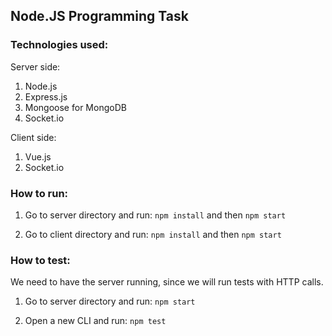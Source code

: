 ## Node.JS Programming Task

### Technologies used:

Server side:
1. Node.js
2. Express.js
3. Mongoose for MongoDB
4. Socket.io

Client side:

1. Vue.js
2. Socket.io

### How to run:

1. Go to server directory and run: `npm install` and then `npm start`

3. Go to client directory and run: `npm install` and then `npm start`

### How to test:

We need to have the server running, since we will run tests with HTTP calls.

1. Go to server directory and run: `npm start`

2. Open a new CLI and run: `npm test`
